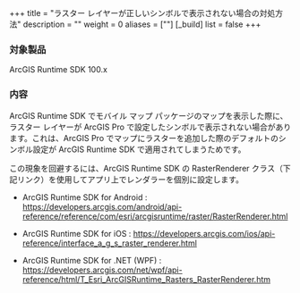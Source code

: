 +++
title = "ラスター レイヤーが正しいシンボルで表示されない場合の対処方法"
description = ""
weight = 0
aliases = [""]
[_build]
list = false
+++

### 対象製品
ArcGIS Runtime SDK 100.x

### 内容
ArcGIS Runtime SDK でモバイル マップ パッケージのマップを表示した際に、ラスター レイヤーが ArcGIS Pro で設定したシンボルで表示されない場合があります。これは、ArcGIS Pro でマップにラスターを追加した際のデフォルトのシンボル設定が ArcGIS Runtime SDK で適用されてしまうためです。

この現象を回避するには、ArcGIS Runtime SDK の RasterRenderer クラス（下記リンク）を使用してアプリ上でレンダラーを個別に設定します。

* ArcGIS Runtime SDK for Android :
https://developers.arcgis.com/android/api-reference/reference/com/esri/arcgisruntime/raster/RasterRenderer.html

* ArcGIS Runtime SDK for iOS :
https://developers.arcgis.com/ios/api-reference/interface_a_g_s_raster_renderer.html

* ArcGIS Runtime SDK for .NET (WPF) :
https://developers.arcgis.com/net/wpf/api-reference/html/T_Esri_ArcGISRuntime_Rasters_RasterRenderer.htm

